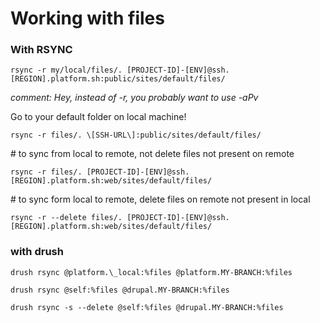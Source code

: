 # Working with files

### With RSYNC

```
rsync -r my/local/files/. [PROJECT-ID]-[ENV]@ssh.[REGION].platform.sh:public/sites/default/files/
```

_comment: Hey, instead of -r, you probably want to use -aPv_

Go to your default folder on local machine!

```
rsync -r files/. \[SSH-URL\]:public/sites/default/files/
```

\# to sync from local to remote, not delete files not present on remote

```
rsync -r files/. [PROJECT-ID]-[ENV]@ssh.[REGION].platform.sh:web/sites/default/files/
```

\# to sync form local to remote, delete files on remote not present in local

```
rsync -r --delete files/. [PROJECT-ID]-[ENV]@ssh.[REGION].platform.sh:web/sites/default/files/
```

### with drush

```
drush rsync @platform.\_local:%files @platform.MY-BRANCH:%files
```

```
drush rsync @self:%files @drupal.MY-BRANCH:%files
```

```
drush rsync -s --delete @self:%files @drupal.MY-BRANCH:%files
```




